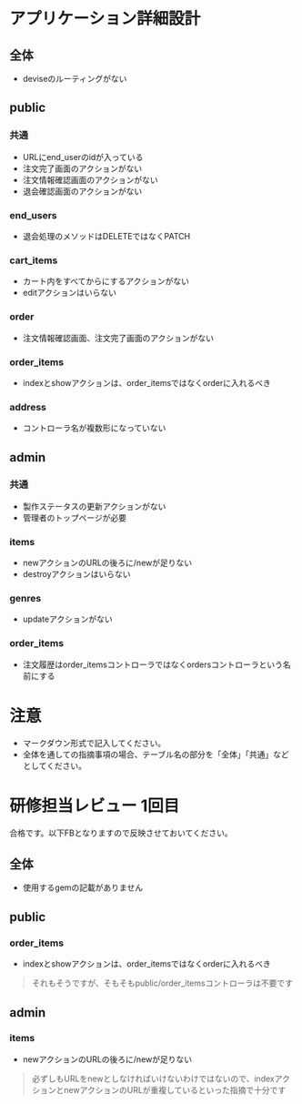 # アプリケーション詳細設計
## 全体
- deviseのルーティングがない

## public
### 共通
- URLにend_userのidが入っている
- 注文完了画面のアクションがない
- 注文情報確認画面のアクションがない
- 退会確認画面のアクションがない

### end_users
- 退会処理のメソッドはDELETEではなくPATCH

### cart_items
- カート内をすべてからにするアクションがない
- editアクションはいらない

### order
- 注文情報確認画面、注文完了画面のアクションがない

### order_items
- indexとshowアクションは、order_itemsではなくorderに入れるべき

### address
- コントローラ名が複数形になっていない


## admin
### 共通
- 製作ステータスの更新アクションがない
- 管理者のトップページが必要

### items
- newアクションのURLの後ろに/newが足りない
- destroyアクションはいらない

### genres
- updateアクションがない

### order_items
- 注文履歴はorder_itemsコントローラではなくordersコントローラという名前にする


# 注意
* マークダウン形式で記入してください。
* 全体を通しての指摘事項の場合、テーブル名の部分を「全体」「共通」などとしてください。

# 研修担当レビュー 1回目
合格です。以下FBとなりますので反映させておいてください。

## 全体
- 使用するgemの記載がありません

## public

### order_items
- indexとshowアクションは、order_itemsではなくorderに入れるべき
 > それもそうですが、そもそもpublic/order_itemsコントローラは不要です

## admin

### items
- newアクションのURLの後ろに/newが足りない
 > 必ずしもURLをnewとしなければいけないわけではないので、indexアクションとnewアクションのURLが重複しているといった指摘で十分です


